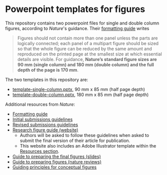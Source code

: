 # Powerpoint templates for figures
This repository contains two powerpoint files for single and double column figures, according to _Nature_'s guidance. Their [formatting guide](https://www.nature.com/nature/for-authors/formatting-guide) writes
> Figures should not contain more than one panel unless the parts are logically connected; each panel of a multipart figure should be sized so that the whole figure can be reduced by the same amount and reproduced on the printed page at the smallest size at which essential details are visible. For guidance, **Nature’s standard figure sizes are 90 mm (single column) and 180 mm (double column) and the full depth of the page is 170 mm**.

The two templates in this repository are:
- [template-single-column.pptx](template-single-column.pptx), 90 mm x 85 mm (half page depth)
- [template-double-column.pptx](template-single-column.pptx), 180 mm x 85 mm (half page depth)

Additional resources from _Nature_:
- [Formatting guide](https://www.nature.com/nature/for-authors/formatting-guide)
- [Initial submissions guidelines](https://www.nature.com/nature/for-authors/initial-submission)
- [Revised submissions guidelines](https://www.nature.com/nature/for-authors/final-submission)
- [Research figure guide (website)](https://research-figure-guide.nature.com/figures/)
  - Authors will be asked to follow these guidelines when asked to submit the final version of their article for publication.
  - This website also includes an Adobe Illustrator template within the [Resources section](https://research-figure-guide.nature.com/resources/templates/).
- [Guide to preparing the final figures (slides)](https://www.nature.com/documents/Final_guide_to_authors.pdf)
- [Guide to preparing figures (nature reviews)](https://www.nature.com/documents/natrev-figure-guidelines-v1.pdf)
- [Guiding principles for conceptual figures](https://www.nature.com/documents/Nature_scientific_illustration_author_guide.pdf)
